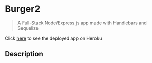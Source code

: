 # Burger2

> A Full-Stack Node/Express.js app made with Handlebars and Sequelize

Click [here]() to see the deployed app on Heroku

## Description